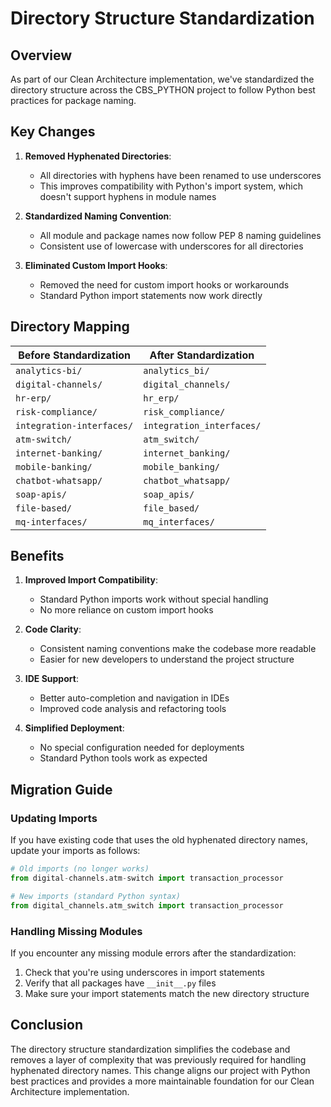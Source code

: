 # Directory Structure Standardization

## Overview

As part of our Clean Architecture implementation, we've standardized the directory structure across the CBS_PYTHON project to follow Python best practices for package naming.

## Key Changes

1. **Removed Hyphenated Directories**:
   - All directories with hyphens have been renamed to use underscores
   - This improves compatibility with Python's import system, which doesn't support hyphens in module names

2. **Standardized Naming Convention**:
   - All module and package names now follow PEP 8 naming guidelines
   - Consistent use of lowercase with underscores for all directories

3. **Eliminated Custom Import Hooks**:
   - Removed the need for custom import hooks or workarounds
   - Standard Python import statements now work directly

## Directory Mapping

| Before Standardization | After Standardization |
|------------------------|----------------------|
| `analytics-bi/`        | `analytics_bi/`      |
| `digital-channels/`    | `digital_channels/`  |
| `hr-erp/`              | `hr_erp/`            |
| `risk-compliance/`     | `risk_compliance/`   |
| `integration-interfaces/` | `integration_interfaces/` |
| `atm-switch/`          | `atm_switch/`        |
| `internet-banking/`    | `internet_banking/`  |
| `mobile-banking/`      | `mobile_banking/`    |
| `chatbot-whatsapp/`    | `chatbot_whatsapp/`  |
| `soap-apis/`           | `soap_apis/`         |
| `file-based/`          | `file_based/`        |
| `mq-interfaces/`       | `mq_interfaces/`     |

## Benefits

1. **Improved Import Compatibility**:
   - Standard Python imports work without special handling
   - No more reliance on custom import hooks

2. **Code Clarity**:
   - Consistent naming conventions make the codebase more readable
   - Easier for new developers to understand the project structure

3. **IDE Support**:
   - Better auto-completion and navigation in IDEs
   - Improved code analysis and refactoring tools

4. **Simplified Deployment**:
   - No special configuration needed for deployments
   - Standard Python tools work as expected

## Migration Guide

### Updating Imports

If you have existing code that uses the old hyphenated directory names, update your imports as follows:

```python
# Old imports (no longer works)
from digital-channels.atm-switch import transaction_processor

# New imports (standard Python syntax)
from digital_channels.atm_switch import transaction_processor
```

### Handling Missing Modules

If you encounter any missing module errors after the standardization:

1. Check that you're using underscores in import statements
2. Verify that all packages have `__init__.py` files
3. Make sure your import statements match the new directory structure

## Conclusion

The directory structure standardization simplifies the codebase and removes a layer of complexity that was previously required for handling hyphenated directory names. This change aligns our project with Python best practices and provides a more maintainable foundation for our Clean Architecture implementation.
